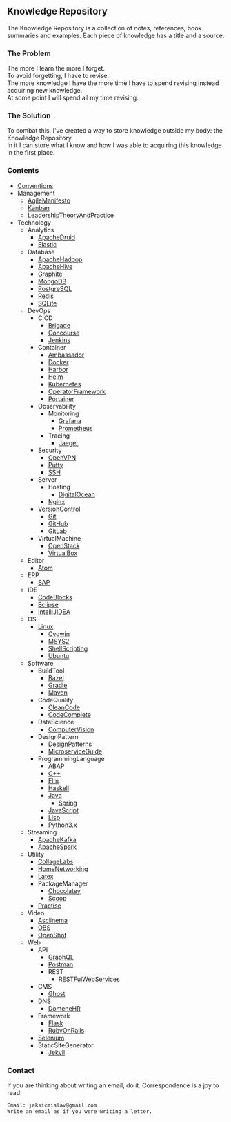 ## Knowledge Repository

The Knowledge Repository is a collection of notes, references, book summaries and examples. Each piece of knowledge has a title and a source.  

### The Problem

The more I learn the more I forget.  
To avoid forgetting, I have to revise.  
The more knowledge I have the more time I have to spend revising instead acquiring new knowledge.  
At some point I will spend all my time revising.  

### The Solution

To combat this, I've created a way to store knowledge outside my body: the Knowledge Repository.  
In it I can store what I know and how I was able to acquiring this knowledge in the first place.  

### Contents

* [Conventions](Conventions)
* Management
    * [AgileManifesto](Management/AgileManifesto)
    * [Kanban](Management/Kanban)
    * [LeadershipTheoryAndPractice](Management/LeadershipTheoryAndPractice)
* Technology
    * Analytics
        * [ApacheDruid](Technology/Analytics/ApacheDruid)
        * [Elastic](Technology/Analytics/Elastic)
    * Database
        * [ApacheHadoop](Technology/Database/ApacheHadoop)
        * [ApacheHive](Technology/Database/ApacheHive)
        * [Graphite](Technology/Database/Graphite)
        * [MongoDB](Technology/Database/MongoDB)
        * [PostgreSQL](Technology/Database/PostgreSQL)
        * [Redis](Technology/Database/Redis)
        * [SQLite](Technology/Database/SQLite)
    * DevOps
        * CICD
            * [Brigade](Technology/DevOps/CICD/Brigade)
            * [Concourse](Technology/DevOps/CICD/Concourse)
            * [Jenkins](Technology/DevOps/CICD/Jenkins)
        * Container
            * [Ambassador](Technology/DevOps/Container/Ambassador)
            * [Docker](Technology/DevOps/Container/Docker)
            * [Harbor](Technology/DevOps/Container/Harbor)
            * [Helm](Technology/DevOps/Container/Helm)
            * [Kubernetes](Technology/DevOps/Container/Kubernetes)
            * [OperatorFramework](Technology/DevOps/Container/OperatorFramework)
            * [Portainer](Technology/DevOps/Container/Portainer)
        * Observability
            * Monitoring
                * [Grafana](Technology/DevOps/Observability/Monitoring/Grafana)
                * [Prometheus](Technology/DevOps/Observability/Monitoring/Prometheus)
            * Tracing
                * [Jaeger](Technology/DevOps/Observability/Tracing/Jaeger)
        * Security
            * [OpenVPN](Technology/DevOps/Security/OpenVPN)
            * [Putty](Technology/DevOps/Security/Putty)
            * [SSH](Technology/DevOps/Security/SSH)
        * Server
            * Hosting
                * [DigitalOcean](Technology/DevOps/Server/Hosting/DigitalOcean)
            * [Nginx](Technology/DevOps/Server/Nginx)
        * VersionControl
            * [Git](Technology/DevOps/VersionControl/Git)
            * [GitHub](Technology/DevOps/VersionControl/GitHub)
            * [GitLab](Technology/DevOps/VersionControl/GitLab)
        * VirtualMachine
            * [OpenStack](Technology/DevOps/VirtualMachine/OpenStack)
            * [VirtualBox](Technology/DevOps/VirtualMachine/VirtualBox)
    * Editor
        * [Atom](Technology/Editor/Atom)
    * ERP
        * [SAP](https://github.com/MislavJaksic/SAP-ABAP-Development)
    * IDE
        * [CodeBlocks](Technology/IDE/CodeBlocks)
        * [Eclipse](Technology/IDE/Eclipse)
        * [IntelliJIDEA](Technology/IDE/IntelliJIDEA)
    * OS
        * [Linux](Technology/OS/Linux)
            * [Cygwin](Technology/OS/Linux/Cygwin)
            * [MSYS2](Technology/OS/Linux/MSYS2)
            * [ShellScripting](Technology/OS/Linux/ShellScripting)
            * [Ubuntu](Technology/OS/Linux/Ubuntu)
    * Software
        * BuildTool
            * [Bazel](Technology/Software/BuildTool/Bazel)
            * [Gradle](https://github.com/MislavJaksic/Gradle-Tutorial)
            * [Maven](https://github.com/MislavJaksic/Maven-Tutorial)
        * CodeQuality
            * [CleanCode](Technology/Software/CodeQuality/CleanCode)
            * [CodeComplete](Technology/Software/CodeQuality/CodeComplete)
        * DataScience
            * [ComputerVision](Technology/Software/DataScience/ComputerVision)
        * DesignPattern
            * [DesignPatterns](https://github.com/MislavJaksic/Design-Patterns)
            * [MicroserviceGuide](Technology/Software/DesignPattern/MicroserviceGuide)
        * ProgrammingLanguage
            * [ABAP](https://github.com/MislavJaksic/SAP-ABAP-Development/tree/master/ABAP)
            * [C++](Technology/Software/ProgrammingLanguage/C++)
            * [Elm](Technology/Software/ProgrammingLanguage/Elm)
            * [Haskell](Technology/Software/ProgrammingLanguage/Haskell)
            * [Java](Technology/Software/ProgrammingLanguage/Java)
                * [Spring](https://github.com/MislavJaksic/Spring-Guides-Tutorials)
            * [JavaScript](Technology/Software/ProgrammingLanguage/JavaScript)
            * [Lisp](Technology/Software/ProgrammingLanguage/Lisp)
            * [Python3.x](Technology/Software/ProgrammingLanguage/Python3.x)
    * Streaming
        * [ApacheKafka](https://github.com/MislavJaksic/Kafka-In-Theory-And-Practice)
        * [ApacheSpark](Technology/Streaming/ApacheSpark)
    * Utility
        * [CollageLabs](https://github.com/MislavJaksic/College-Labs)
        * [HomeNetworking](Technology/Utility/HomeNetworking)
        * [Latex](https://github.com/MislavJaksic/Latex-Overleaf)
        * PackageManager
            * [Chocolatey](Technology/Utility/PackageManager/Chocolatey)
            * [Scoop](Technology/Utility/PackageManager/Scoop)
        * [Practise](https://github.com/MislavJaksic/Practise)
    * Video
        * [Asciinema](Technology/Video/Asciinema)
        * [OBS](Technology/Video/OBS)
        * [OpenShot](Technology/Video/OpenShot)
    * Web
        * API
            * [GraphQL](https://github.com/MislavJaksic/GraphQL-Tutorial)
            * [Postman](Technology/Web/API/Postman)
            * REST
                * [RESTFulWebServices](Technology/Web/API/REST/RESTFulWebServices)
        * CMS
            * [Ghost](Technology/Web/CMS/Ghost)
        * DNS
            * [DomeneHR](Technology/Web/DNS/DomeneHR)
        * Framework
            * [Flask](https://github.com/MislavJaksic/Flask-Tutorial)
            * [RubyOnRails](Technology/Web/Framework/RubyOnRails)
        * [Selenium](https://github.com/MislavJaksic/Selenium-Tutorial)
        * StaticSiteGenerator
            * [Jekyll](Technology/Web/StaticSiteGenerator/Jekyll)

### Contact

If you are thinking about writing an email, do it. Correspondence is a joy to read.

```
Email: jaksicmislav@gmail.com  
Write an email as if you were writing a letter.  
```

